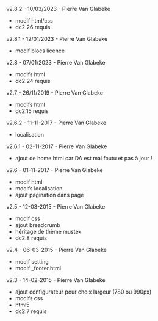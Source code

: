 v2.8.2 - 10/03/2023 - Pierre Van Glabeke
* modif html/css
* dc2.26 requis

v2.8.1 - 12/01/2023 - Pierre Van Glabeke
* modif blocs licence

v2.8 - 07/01/2023 - Pierre Van Glabeke
* modifs html
* dc2.24 requis

v2.7 - 26/11/2019 - Pierre Van Glabeke
* modifs html
* dc2.15 requis

v2.6.2 - 11-11-2017 - Pierre Van Glabeke
* localisation

v2.6.1 - 02-11-2017 - Pierre Van Glabeke
* ajout de home.html car DA est mal foutu et pas à jour !

v2.6 - 01-11-2017 - Pierre Van Glabeke
* modif html
* modifs localisation
* ajout pagination dans page

v2.5 - 12-03-2015 - Pierre Van Glabeke
* modif css
* ajout breadcrumb
* héritage de thème mustek
* dc2.8 requis

v2.4 - 06-03-2015 - Pierre Van Glabeke
* modif setting
* modif _footer.html

v2.3 - 14-02-2015 - Pierre Van Glabeke
* ajout configurateur pour choix largeur (780 ou 990px)
* modifs css
* html5
* dc2.7 requis